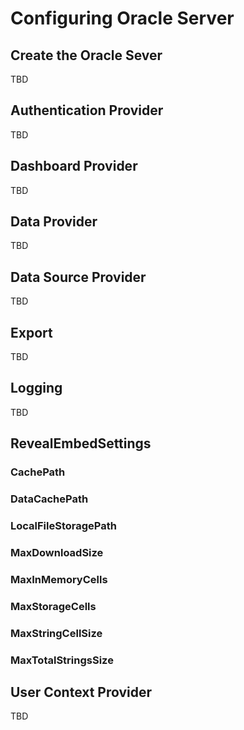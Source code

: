 # Configuring Oracle Server

## Create the Oracle Sever

TBD

## Authentication Provider

TBD

## Dashboard Provider

TBD

## Data Provider

TBD

## Data Source Provider

TBD

## Export

TBD

## Logging

TBD

## RevealEmbedSettings

### CachePath

### DataCachePath

### LocalFileStoragePath

### MaxDownloadSize

### MaxInMemoryCells

### MaxStorageCells

### MaxStringCellSize

### MaxTotalStringsSize

## User Context Provider

TBD
